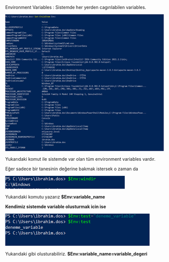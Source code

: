Environment Variables : Sistemde her yerden cagırılabilen variables.

![image](https://github.com/ibrahimdoss/Docker/blob/main/Images/l1.png)

Yukarıdaki komut ile sistemde var olan tüm environment variables vardır.

Eğer sadece bir tanesinin değerine bakmak istersek o  zaman da  

![image](https://github.com/ibrahimdoss/Docker/blob/main/Images/l2.png)

Yukarıdaki komutu yazarız **$Env:variable_name**

**Kendimiz sistemde variable olusturmak icin ise**

![image](https://github.com/ibrahimdoss/Docker/blob/main/Images/l3.png)

Yukarıdaki gibi olusturabiliriz. **$Env:variable_name=variable_degeri**